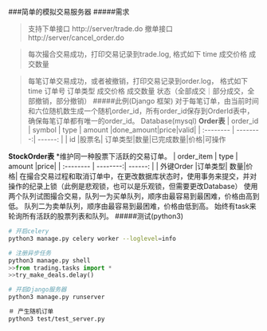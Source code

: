 ###简单的模拟交易服务器
#####需求
>支持下单接口
http://server/trade.do
撤单接口
http://server/cancel_order.do


>每次撮合交易成功，打印交易记录到trade.log, 格式如下
time 成交价格 成交数量

>每笔订单交易成功，或者被撤销，打印交易记录到order.log， 格式如下
time 订单号 订单类型 成交价格 成交数量 状态（全部成交｜部分成交，全部撤销，部分撤销）
#####此例(Django 框架)
对于每笔订单，由当前时间和六位随机数生成一个随机order_id，所有order_id保存到OrderId表中，确保每笔订单都有唯一的order_id。
Database(mysql)
**Order表**
| order_id | symbol | type | amount |done_amount|price|valid|
| :-------- | --------:| ------: |
| id |股票名| 订单类型|数量|已完成数量|价格|可操作

**StockOrder表**
*维护同一种股票下活跃的交易订单。
| order_item | type | amount |price|
| :-------- | --------:| ------: |
| 外键Order |订单类型| 数量|价格|
在撮合交易过程和取消订单中，在更改数据库状态时，使用事务来提交，并对操作的纪录上锁（此例是悲观锁，也可以是乐观锁，但需要更改Database）
使用两个队列试图撮合交易，队列一为买单队列，顺序由最容易到最困难，价格由高到低。
队列二为卖单队列，顺序由最容易到最困难，价格由低到高。
始终有task来轮询所有活跃的股票列表和队列。
#####测试(python3)
```bash
# 开启celery
python3 manage.py celery worker --loglevel=info
```
```python
# 注册异步任务
python3 manage.py shell
>>from trading.tasks import *
>>try_make_deals.delay()
```
```bash
# 开启Django服务器
python3 manage.py runserver
```
```bash
＃ 产生随机订单
python3 test/test_server.py
```